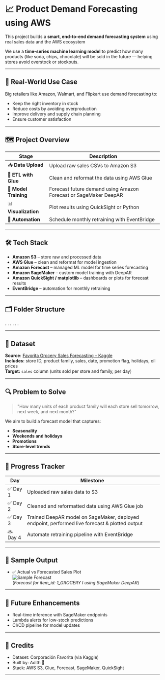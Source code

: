 # 📈 Product Demand Forecasting using AWS

This project builds a **smart, end-to-end demand forecasting system** using real sales data and the AWS ecosystem

We use a **time-series machine learning model** to predict how many products (like soda, chips, chocolate) will be sold in the future — helping stores avoid overstock or stockouts.

---

## 🧠 Real-World Use Case

Big retailers like Amazon, Walmart, and Flipkart use demand forecasting to:
- Keep the right inventory in stock
- Reduce costs by avoiding overproduction
- Improve delivery and supply chain planning
- Ensure customer satisfaction

---

## 🗺️ Project Overview

| Stage | Description |
|-------|-------------|
| 📥 **Data Upload** | Upload raw sales CSVs to Amazon S3 |
| 🧹 **ETL with Glue** | Clean and reformat the data using AWS Glue |
| 🤖 **Model Training** | Forecast future demand using Amazon Forecast or SageMaker DeepAR |
| 📊 **Visualization** | Plot results using QuickSight or Python |
| 🔁 **Automation** | Schedule monthly retraining with EventBridge |

---

## 🛠️ Tech Stack

- **Amazon S3** – store raw and processed data  
- **AWS Glue** – clean and reformat for model ingestion  
- **Amazon Forecast** – managed ML model for time series forecasting  
- **Amazon SageMaker** – custom model training with DeepAR  
- **Amazon QuickSight / matplotlib** – dashboards or plots for forecast results  
- **EventBridge** – automation for monthly retraining

---

## 🗂️ Folder Structure

.
.
.
.
.
.






---

## 📂 Dataset

**Source:** [Favorita Grocery Sales Forecasting – Kaggle](https://www.kaggle.com/competitions/store-sales-time-series-forecasting/data)  
**Includes:** store ID, product family, sales, date, promotion flag, holidays, oil prices  
**Target:** `sales` column (units sold per store and family, per day)

---

## 🔍 Problem to Solve

> "How many units of each product family will each store sell tomorrow, next week, and next month?"

We aim to build a forecast model that captures:
- **Seasonality**
- **Weekends and holidays**
- **Promotions**
- **Store-level trends**

---

## 📅 Progress Tracker

| Day | Milestone |
|-----|-----------|
| ✅ Day 1 | Uploaded raw sales data to S3 |
| ✅ Day 2 | Cleaned and reformatted data using AWS Glue job |
| ✅ Day 3 | Trained DeepAR model on SageMaker, deployed endpoint, performed live forecast & plotted output |
| 🔜 Day 4 | Automate retraining pipeline with EventBridge |

---

## 📸 Sample Output

- ✅ Actual vs Forecasted Sales Plot  
![Sample Forecast](images/sample_forecast_plot.png)  
(*Forecast for item_id: 1_GROCERY I using SageMaker DeepAR*)

---

## 📌 Future Enhancements

- Real-time inference with SageMaker endpoints  
- Lambda alerts for low-stock predictions  
- CI/CD pipeline for model updates  

---

## 🤝 Credits

- Dataset: Corporación Favorita (via Kaggle)
- Built by: Adith 🚀  
- Stack: AWS S3, Glue, Forecast, SageMaker, QuickSight

---

